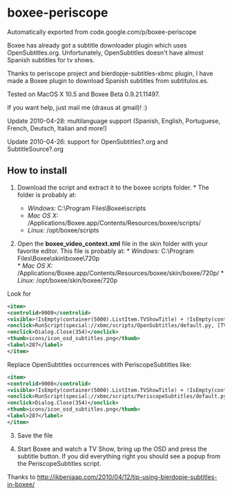# boxee-periscope
Automatically exported from code.google.com/p/boxee-periscope

Boxee has already got a subtitle downloader plugin which uses OpenSubtitles.org. Unfortunately, OpenSubtitles doesn't have almost Spanish subtitles for tv shows.

Thanks to periscope project and bierdopje-subtitles-xbmc plugin, I have made a Boxee plugin to download Spanish subtitles from subtitulos.es.

Tested on MacOS X 10.5 and Boxee Beta 0.9.21.11497.

If you want help, just mail me (draxus at gmail)! :)

Update 2010-04-28: multilanguage support (Spanish, English, Portuguese, French, Deutsch, Italian and more!)

Update 2010-04-26: support for OpenSubtitles?.org and SubtitleSource?.org 

## How to install

  1. Download the script and extract it to the boxee scripts folder.
    * The folder is probably at:
      * *Windows:* C:\Program Files\Boxee\scripts
      * *Mac OS X:* /Applications/Boxee.app/Contents/Resources/boxee/scripts/
      * *Linux:* /opt/boxee/scripts

  2. Open the **boxee_video_context.xml** file in the skin folder with your favorite editor. This file is probably at:
    * *Windows:* C:\Program Files\Boxee\skin\boxee\720p\
    * *Mac OS X:* /Applications/Boxee.app/Contents/Resources/boxee/skin/boxee/720p/
    * *Linux:* /opt/boxee/skin/boxee/720p
  
  Look for
  ```xml
<item>
<controlid>9008</controlid>
<visible>!IsEmpty(container(5000).ListItem.TVShowTitle) + !IsEmpty(container(5000).ListItem.FileNameAndPath) + !container(5000).ListItem.property(IsInternetStream)</visible>
<onclick>RunScript(special://xbmc/scripts/OpenSubtitles/default.py, [TV]$INFO[container(5000).ListItem.Season] $INFO[container(5000).ListItem.Episode] $INFO[container(5000).ListItem.TVshowtitle][/TV][PATH]$INFO[container(5000).ListItem.filenameandpath][/PATH])</onclick>
<onclick>Dialog.Close(354)</onclick>
<thumb>icons/icon_osd_subtitles.png</thumb>
<label>287</label>
</item>
```

  Replace OpenSubtitles occurrences with PeriscopeSubtitles like:
  ```xml
<item>
<controlid>9008</controlid>
<visible>!IsEmpty(container(5000).ListItem.TVShowTitle) + !IsEmpty(container(5000).ListItem.FileNameAndPath) + !container(5000).ListItem.property(IsInternetStream)</visible>
<onclick>RunScript(special://xbmc/scripts/PeriscopeSubtitles/default.py, [TV]$INFO[container(5000).ListItem.Season] $INFO[container(5000).ListItem.Episode] $INFO[container(5000).ListItem.TVshowtitle][/TV][PATH]$INFO[container(5000).ListItem.filenameandpath][/PATH])</onclick>
<onclick>Dialog.Close(354)</onclick>
<thumb>icons/icon_osd_subtitles.png</thumb>
<label>287</label>
</item>
```

  3. Save the file

  4. Start Boxee and watch a TV Show, bring up the OSD and press the subtitle button. If you did everything right you should see a popup from the PeriscopeSubtitles script.

Thanks to http://ikbenjaap.com/2010/04/12/tip-using-bierdopje-subtitles-in-boxee/
